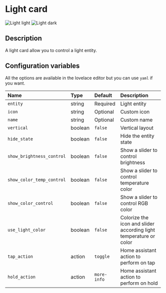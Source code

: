# Light card

![Light light](../images/light-light.png)
![Light dark](../images/light-dark.png)

## Description

A light card allow you to control a light entity.

## Configuration variables

All the options are available in the lovelace editor but you can use `yaml` if you want.

| Name                      | Type    | Default     | Description                                                       |
| :------------------------ | :------ | :---------- | :---------------------------------------------------------------- |
| `entity`                  | string  | Required    | Light entity                                                      |
| `icon`                    | string  | Optional    | Custom icon                                                       |
| `name`                    | string  | Optional    | Custom name                                                       |
| `vertical`                | boolean | `false`     | Vertical layout                                                   |
| `hide_state`              | boolean | `false`     | Hide the entity state                                             |
| `show_brightness_control` | boolean | `false`     | Show a slider to control brightness                               |
| `show_color_temp_control` | boolean | `false`     | Show a slider to control temperature color                        |
| `show_color_control`      | boolean | `false`     | Show a slider to control RGB color                                |
| `use_light_color`         | boolean | `false`     | Colorize the icon and slider according light temperature or color |
| `tap_action`              | action  | `toggle`    | Home assistant action to perform on tap                           |
| `hold_action`             | action  | `more-info` | Home assistant action to perform on hold                          |
